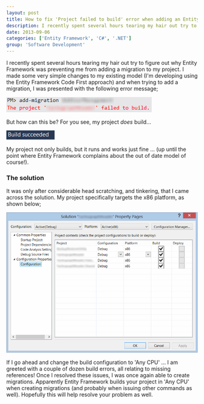 ```yaml
---
layout: post
title: How to fix 'Project failed to build' error when adding an Entity Framework migration (add-migration)
description: I recently spent several hours tearing my hair out try to figure out why Entity Framework was preventing me from adding a migration to my project.
date: 2013-09-06
categories: ['Entity Framework', 'C#', '.NET']
group: 'Software Development'
---
```


I recently spent several hours tearing my hair out try to figure out why Entity Framework was preventing me from adding a migration to my project. I made some very simple changes to my existing model (I'm developing using the Entity Framework Code First approach) and when trying to add a migration, I was presented with the following error message;

![Project Failed To Build](projectfailedtobuild1.png)

But how can this be? For you see, my project _does_ build...

![Build Succeeded](buildsucceeded1.png)

My project not only builds, but it runs and works just fine ... (up until the point where Entity Framework complains about the out of date model of course!).

### The solution

It was only after considerable head scratching, and tinkering, that I came across the solution. My project specifically targets the x86 platform, as shown below;

![Configuration Options](configurationoptions1.png)

If I go ahead and change the build configuration to 'Any CPU' ... I am greeted with a couple of dozen build errors, all relating to missing references! Once I resolved these issues, I was once again able to create migrations. Apparently Entity Framework builds your project in 'Any CPU' when creating migrations (and probably when issuing other commands as well). Hopefully this will help resolve your problem as well.
